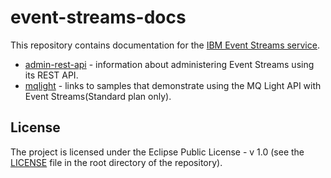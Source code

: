 # event-streams-docs

This repository contains documentation for the
[IBM Event Streams service](https://console.bluemix.net/docs/services/EventStreams/index.html).

  - [admin-rest-api](./admin-rest-api) - information about administering Event Streams using its REST API.
  - [mqlight](./mqlight) - links to samples that demonstrate using the MQ Light API with Event Streams(Standard plan only).

## License
The project is licensed under the Eclipse Public License - v 1.0 (see the
[LICENSE](/LICENSE) file in the root directory of the repository).
